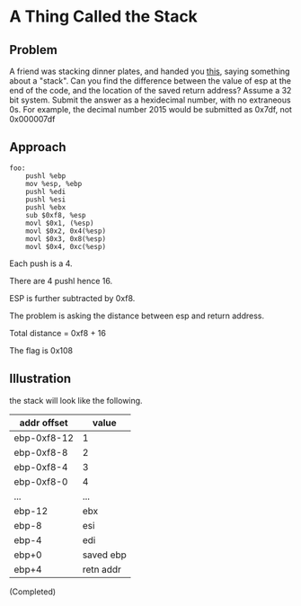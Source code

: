 # A Thing Called the Stack

## Problem

A friend was stacking dinner plates, and handed you [this](./assembly.s), saying something about a "stack". Can you find the difference between the value of esp at the end of the code, and the location of the saved return address? Assume a 32 bit system. Submit the answer as a hexidecimal number, with no extraneous 0s. For example, the decimal number 2015 would be submitted as 0x7df, not 0x000007df

## Approach

```
foo:
    pushl %ebp
    mov %esp, %ebp
    pushl %edi
    pushl %esi
    pushl %ebx
    sub $0xf8, %esp
    movl $0x1, (%esp)
    movl $0x2, 0x4(%esp)
    movl $0x3, 0x8(%esp)
    movl $0x4, 0xc(%esp)
```

Each push is a 4.

There are 4 pushl hence 16.

ESP is further subtracted by 0xf8.

The problem is asking the distance between esp and return address.

Total distance = 0xf8 + 16

The flag is 0x108

## Illustration

the stack will look like the following.

|addr offset| value |
|-----|-----|
|ebp-0xf8-12|1|
|ebp-0xf8-8|2|
|ebp-0xf8-4|3|
|ebp-0xf8-0|4|
|...|...|
|ebp-12|ebx|
|ebp-8|esi|
|ebp-4|edi|
|ebp+0|saved ebp|
|ebp+4|retn addr|

(Completed)

